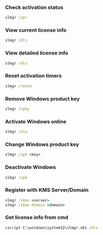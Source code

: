 ### Check activation status

```cmd
slmgr /xpr
```

### View current license info

```cmd
slmgr /dli
```

### View detailed license info

```cmd
slmgr /dlv
```

### Reset activation timers

```cmd
slmgr /rearm
```

### Remove Windows product key

```cmd
slmgr /cpky
```

### Activate Windows online

```cmd
slmgr /ato
```

### Change Windows product key

```cmd
slmgr /ipk <key>
```

### Deactivate Windows

```cmd
slmgr /upk
```

### Register with KMS Server/Domain

```cmd
slmgr /skms <server>
slmgr /skms-domain <domain>
```

### Get license info from cmd

```cmd
cscript C:\windows\system32\slmgr.vbs /dlv
```
